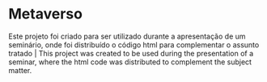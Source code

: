 # Metaverso
Este projeto foi criado para ser utilizado durante a apresentação de um seminário, onde foi distribuído o código html para complementar o assunto tratado | This project was created to be used during the presentation of a seminar, where the html code was distributed to complement the subject matter.
